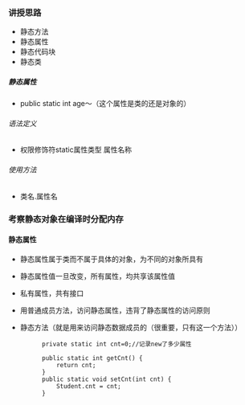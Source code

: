 ### 讲授思路
* 静态方法
* 静态属性
* 静态代码块
* 静态类

##### 静态属性
* public static int age～（这个属性是类的还是对象的）
###### 语法定义
* 权限修饰符static属性类型 属性名称
###### 使用方法
* 类名.属性名

###  考察静态对象在编译时分配内存

#### 静态属性
* 静态属性属于类而不属于具体的对象，为不同的对象所具有
* 静态属性值一旦改变，所有属性，均共享该属性值

* 私有属性，共有接口
* 用普通成员方法，访问静态属性，违背了静态属性的访问原则
* 静态方法（就是用来访问静态数据成员的（很重要，只有这一个方法））

			private static int cnt=0;//记录new了多少属性
	
			public static int getCnt() {
				return cnt;
			}
			public static void setCnt(int cnt) {
				Student.cnt = cnt;
			}
			
			
			
			
			
			
			
			